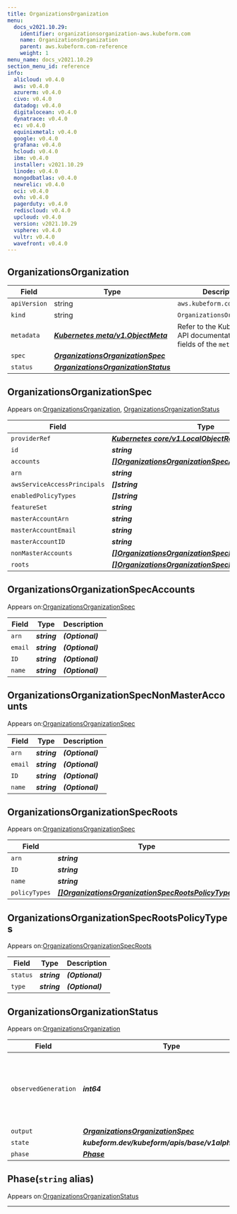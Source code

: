 ```yaml
---
title: OrganizationsOrganization
menu:
  docs_v2021.10.29:
    identifier: organizationsorganization-aws.kubeform.com
    name: OrganizationsOrganization
    parent: aws.kubeform.com-reference
    weight: 1
menu_name: docs_v2021.10.29
section_menu_id: reference
info:
  alicloud: v0.4.0
  aws: v0.4.0
  azurerm: v0.4.0
  civo: v0.4.0
  datadog: v0.4.0
  digitalocean: v0.4.0
  dynatrace: v0.4.0
  ec: v0.4.0
  equinixmetal: v0.4.0
  google: v0.4.0
  grafana: v0.4.0
  hcloud: v0.4.0
  ibm: v0.4.0
  installer: v2021.10.29
  linode: v0.4.0
  mongodbatlas: v0.4.0
  newrelic: v0.4.0
  oci: v0.4.0
  ovh: v0.4.0
  pagerduty: v0.4.0
  rediscloud: v0.4.0
  upcloud: v0.4.0
  version: v2021.10.29
  vsphere: v0.4.0
  vultr: v0.4.0
  wavefront: v0.4.0
---
```


## OrganizationsOrganization
| Field | Type | Description |
| ------ | ----- | ----------- |
| `apiVersion` | string | `aws.kubeform.com/v1alpha1` |
|    `kind` | string | `OrganizationsOrganization` |
| `metadata` | ***[Kubernetes meta/v1.ObjectMeta](https://v1-18.docs.kubernetes.io/docs/reference/generated/kubernetes-api/v1.18/#objectmeta-v1-meta)***|Refer to the Kubernetes API documentation for the fields of the `metadata` field.|
| `spec` | ***[OrganizationsOrganizationSpec](#organizationsorganizationspec)***||
| `status` | ***[OrganizationsOrganizationStatus](#organizationsorganizationstatus)***||
## OrganizationsOrganizationSpec

Appears on:[OrganizationsOrganization](#organizationsorganization), [OrganizationsOrganizationStatus](#organizationsorganizationstatus)

| Field | Type | Description |
| ------ | ----- | ----------- |
| `providerRef` | ***[Kubernetes core/v1.LocalObjectReference](https://v1-18.docs.kubernetes.io/docs/reference/generated/kubernetes-api/v1.18/#localobjectreference-v1-core)***||
| `id` | ***string***||
| `accounts` | ***[[]OrganizationsOrganizationSpecAccounts](#organizationsorganizationspecaccounts)***| ***(Optional)*** |
| `arn` | ***string***| ***(Optional)*** |
| `awsServiceAccessPrincipals` | ***[]string***| ***(Optional)*** |
| `enabledPolicyTypes` | ***[]string***| ***(Optional)*** |
| `featureSet` | ***string***| ***(Optional)*** |
| `masterAccountArn` | ***string***| ***(Optional)*** |
| `masterAccountEmail` | ***string***| ***(Optional)*** |
| `masterAccountID` | ***string***| ***(Optional)*** |
| `nonMasterAccounts` | ***[[]OrganizationsOrganizationSpecNonMasterAccounts](#organizationsorganizationspecnonmasteraccounts)***| ***(Optional)*** |
| `roots` | ***[[]OrganizationsOrganizationSpecRoots](#organizationsorganizationspecroots)***| ***(Optional)*** |
## OrganizationsOrganizationSpecAccounts

Appears on:[OrganizationsOrganizationSpec](#organizationsorganizationspec)

| Field | Type | Description |
| ------ | ----- | ----------- |
| `arn` | ***string***| ***(Optional)*** |
| `email` | ***string***| ***(Optional)*** |
| `ID` | ***string***| ***(Optional)*** |
| `name` | ***string***| ***(Optional)*** |
## OrganizationsOrganizationSpecNonMasterAccounts

Appears on:[OrganizationsOrganizationSpec](#organizationsorganizationspec)

| Field | Type | Description |
| ------ | ----- | ----------- |
| `arn` | ***string***| ***(Optional)*** |
| `email` | ***string***| ***(Optional)*** |
| `ID` | ***string***| ***(Optional)*** |
| `name` | ***string***| ***(Optional)*** |
## OrganizationsOrganizationSpecRoots

Appears on:[OrganizationsOrganizationSpec](#organizationsorganizationspec)

| Field | Type | Description |
| ------ | ----- | ----------- |
| `arn` | ***string***| ***(Optional)*** |
| `ID` | ***string***| ***(Optional)*** |
| `name` | ***string***| ***(Optional)*** |
| `policyTypes` | ***[[]OrganizationsOrganizationSpecRootsPolicyTypes](#organizationsorganizationspecrootspolicytypes)***| ***(Optional)*** |
## OrganizationsOrganizationSpecRootsPolicyTypes

Appears on:[OrganizationsOrganizationSpecRoots](#organizationsorganizationspecroots)

| Field | Type | Description |
| ------ | ----- | ----------- |
| `status` | ***string***| ***(Optional)*** |
| `type` | ***string***| ***(Optional)*** |
## OrganizationsOrganizationStatus

Appears on:[OrganizationsOrganization](#organizationsorganization)

| Field | Type | Description |
| ------ | ----- | ----------- |
| `observedGeneration` | ***int64***| ***(Optional)*** Resource generation, which is updated on mutation by the API Server.|
| `output` | ***[OrganizationsOrganizationSpec](#organizationsorganizationspec)***| ***(Optional)*** |
| `state` | ***kubeform.dev/kubeform/apis/base/v1alpha1.State***| ***(Optional)*** |
| `phase` | ***[Phase](#phase)***| ***(Optional)*** |
## Phase(`string` alias)

Appears on:[OrganizationsOrganizationStatus](#organizationsorganizationstatus)

---

